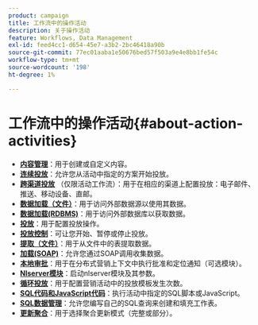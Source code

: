 ```yaml
---
product: campaign
title: 工作流中的操作活动
description: 关于操作活动
feature: Workflows, Data Management
exl-id: feed4cc1-d654-45e7-a3b2-2bc46418a90b
source-git-commit: 77ec01aaba1e50676bed57f503a9e4e8bb1fe54c
workflow-type: tm+mt
source-wordcount: '198'
ht-degree: 1%

---
```


# 工作流中的操作活动{#about-action-activities}

* **[内容管理](content-management.md)**：用于创建或自定义内容。
* **[连续投放](continuous-delivery.md)**：允许您从活动中指定的方案开始投放。
* **[跨渠道投放](cross-channel-deliveries.md)** （仅限活动工作流）：用于在相应的渠道上配置投放：电子邮件、推送、移动设备、直邮。
* **[数据加载（文件）](data-loading--rdbms-.md)**：用于访问外部数据源以使用其数据。
* **[数据加载(RDBMS)](data-loading--rdbms-.md)**：用于访问外部数据库以获取数据。
* **[投放](delivery.md)**：用于配置投放操作。
* **[投放控制](delivery-control.md)**：可让您开始、暂停或停止投放。
* **[提取（文件）](extraction--file-.md)**：用于从文件中的表提取数据。
* **[加载(SOAP)](loading-soap.md)**：允许您通过SOAP调用收集数据。
* **[本地审批](local-approval.md)**：用于在分布式营销上下文中执行批准和定位通知（可选模块）。
* **[Nlserver模块](nlserver-module.md)**：启动nlserver模块及其参数。
* **[循环投放](recurring-delivery.md)**：用于配置营销活动中的投放模板发生次数。
* **[SQL代码和JavaScript代码](sql-code-and-javascript-code.md)**：执行活动中指定的SQL脚本或JavaScript。
* **[SQL数据管理](sql-data-management.md)**：允许您编写自己的SQL查询来创建和填充工作表。
* **[更新聚合](update-aggregate.md)**：用于选择聚合更新模式（完整或部分）。
